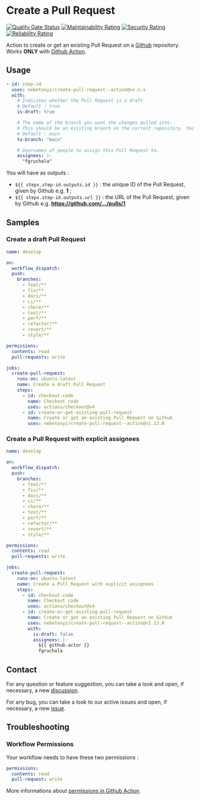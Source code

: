# Create a Pull Request

[![Quality Gate Status](https://sonarcloud.io/api/project_badges/measure?project=nebetoxyz_create-pull-request-action&metric=alert_status&token=ee9d6a8a5da118704f7c19f7865b50ede069cc5e)](https://sonarcloud.io/summary/new_code?id=nebetoxyz_create-pull-request-action)
[![Maintainability Rating](https://sonarcloud.io/api/project_badges/measure?project=nebetoxyz_create-pull-request-action&metric=sqale_rating&token=ee9d6a8a5da118704f7c19f7865b50ede069cc5e)](https://sonarcloud.io/summary/new_code?id=nebetoxyz_create-pull-request-action)
[![Security Rating](https://sonarcloud.io/api/project_badges/measure?project=nebetoxyz_create-pull-request-action&metric=security_rating&token=ee9d6a8a5da118704f7c19f7865b50ede069cc5e)](https://sonarcloud.io/summary/new_code?id=nebetoxyz_create-pull-request-action)
[![Reliability Rating](https://sonarcloud.io/api/project_badges/measure?project=nebetoxyz_create-pull-request-action&metric=reliability_rating&token=ee9d6a8a5da118704f7c19f7865b50ede069cc5e)](https://sonarcloud.io/summary/new_code?id=nebetoxyz_create-pull-request-action)

Action to create or get an existing Pull Request on a [Github](https://github.com) repository.
Works **ONLY** with [Github Action](https://github.com/features/actions).

## Usage

```yaml
- id: step-id
  uses: nebetoxyz/create-pull-request--action@vx.x.x
  with:
    # Indicates whether the Pull Request is a draft.
    # Default : true
    is-draft: true

    # The name of the branch you want the changes pulled into.
    # This should be an existing branch on the current repository. You cannot submit a Pull Request to one repository that requests a merge to a base of another repository.
    # Default : main
    to-branch: "main"

    # Usernames of people to assign this Pull Request to.
    assignees: |-
      "fgruchala"
```

You will have as outputs :

- `${{ steps.step-id.outputs.id }}` : the unique ID of the Pull Request, given by Github e.g. **1** ;
- `${{ steps.step-id.outputs.url }}` : the URL of the Pull Request, given by Github e.g. **https://github.com/.../pulls/1**

## Samples

### Create a draft Pull Request

```yaml
name: develop

on:
  workflow_dispatch:
  push:
    branches:
      - feat/**
      - fix/**
      - docs/**
      - ci/**
      - chore/**
      - test/**
      - perf/**
      - refactor/**
      - revert/**
      - style/**

permissions:
  contents: read
  pull-requests: write

jobs:
  create-pull-request:
    runs-on: ubuntu-latest
    name: Create a draft Pull Request
    steps:
      - id: checkout-code
        name: Checkout code
        uses: actions/checkout@v4
      - id: create-or-get-existing-pull-request
        name: Create or get an existing Pull Request on Github
        uses: nebetoxyz/create-pull-request--action@v1.13.0
```

### Create a Pull Request with explicit assignees

```yaml
name: develop

on:
  workflow_dispatch:
  push:
    branches:
      - feat/**
      - fix/**
      - docs/**
      - ci/**
      - chore/**
      - test/**
      - perf/**
      - refactor/**
      - revert/**
      - style/**

permissions:
  contents: read
  pull-requests: write

jobs:
  create-pull-request:
    runs-on: ubuntu-latest
    name: Create a Pull Request with explicit assignees
    steps:
      - id: checkout-code
        name: Checkout code
        uses: actions/checkout@v4
      - id: create-or-get-existing-pull-request
        name: Create or get an existing Pull Request on Github
        uses: nebetoxyz/create-pull-request--action@v1.13.0
        with:
          is-draft: false
          assignees: |-
            ${{ github.actor }}
            fgruchala
```

## Contact

For any question or feature suggestion, you can take a look and open, if necessary, a new [discussion](https://github.com/nebetoxyz/create-pull-request--action/discussions).

For any bug, you can take a look to our active issues and open, if necessary, a new [issue](https://github.com/nebetoxyz/create-pull-request--action/issues).

## Troubleshooting

### Workflow Permissions

Your workflow needs to have these two permissions :

```yaml
permissions:
  contents: read
  pull-request: write
```

More informations about [permissions in Github Action](https://docs.github.com/en/actions/writing-workflows/choosing-what-your-workflow-does/controlling-permissions-for-github_token).
